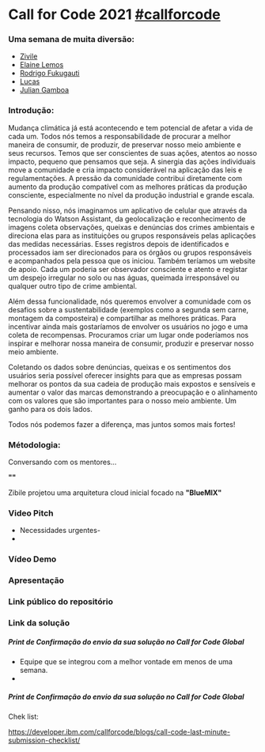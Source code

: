 # Call for Code 2021 [#callforcode](https://www.linkedin.com/feed/hashtag/callforcode/)
### Uma semana de muita diversão:

- [Zivile](https://www.linkedin.com/in/zivile-valutyte-silveira/)
- [Elaine Lemos](https://www.linkedin.com/in/julian-gamboa-bahia/)
- [Rodrigo Fukugauti](https://www.linkedin.com/in/rodrigofukugauti/)
- [Lucas](https://www.linkedin.com/in/julian-gamboa-bahia/)
- [Julian Gamboa](https://www.linkedin.com/in/julian-gamboa-bahia/)



### Introdução: 

Mudança climática já está acontecendo e tem potencial de afetar a vida de cada um. Todos nós temos a responsabilidade de procurar a melhor maneira de consumir, de produzir, de preservar nosso meio ambiente e seus recursos. Temos que ser conscientes de suas ações, atentos ao nosso impacto, pequeno que pensamos que seja. A sinergia das ações individuais move a comunidade e cria impacto considerável na aplicação das leis e regulamentações. A pressão da comunidade contribui diretamente com aumento da produção compatível com as melhores práticas da produção consciente, especialmente no nível da produção industrial e grande escala.

Pensando nisso, nós imaginamos um aplicativo de celular que através da tecnologia do Watson Assistant, da geolocalização e reconhecimento de imagens coleta observações, queixas e denúncias dos crimes ambientais e direciona elas para as instituições ou grupos responsáveis pelas aplicações das medidas necessárias. Esses registros depois de identificados e processados iam ser direcionados para os órgãos ou grupos responsáveis e acompanhados pela pessoa que os iniciou. Também teríamos um website de apoio. Cada um poderia ser observador consciente e atento e registar um despejo irregular no solo ou nas águas, queimada irresponsável ou qualquer outro tipo de crime ambiental.

Além dessa funcionalidade, nós queremos envolver a comunidade com os desafios sobre a sustentabilidade (exemplos como a segunda sem carne, montagem da composteira) e compartilhar as melhores práticas. Para incentivar ainda mais gostaríamos de envolver os usuários no jogo e uma coleta de recompensas. Procuramos criar um lugar onde poderíamos nos inspirar e melhorar nossa maneira de consumir, produzir e preservar nosso meio ambiente.

Coletando os dados sobre denúncias, queixas e os sentimentos dos usuários seria possível oferecer insights para que as empresas possam melhorar os pontos da sua cadeia de produção mais expostos e sensíveis e aumentar o valor das marcas demonstrando a preocupação e o alinhamento com os valores que são importantes para o nosso meio ambiente. Um ganho para os dois lados.

Todos nós podemos fazer a diferença, mas juntos somos mais fortes!

### Métodologia: 

Conversando com os mentores...

**""**

Zibile projetou uma arquitetura cloud inicial focado na **"BlueMIX"** 

### Video Pitch 

- Necessidades urgentes- 
- 

### Vídeo Demo
### Apresentação 
### Link público do repositório
### Link da solução
##### Print de Confirmação do envio da sua solução no Call for Code Global
- Equipe que se integrou com a melhor vontade em menos de uma semana.
- 
##### Print de Confirmação do envio da sua solução no Call for Code Global

Chek list:

https://developer.ibm.com/callforcode/blogs/call-code-last-minute-submission-checklist/

